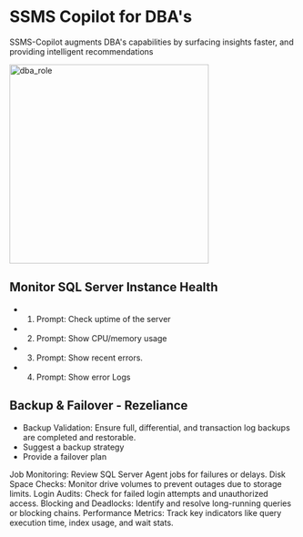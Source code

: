 # SSMS Copilot for DBA's

SSMS-Copilot augments DBA's capabilities by surfacing insights faster, and providing intelligent recommendations

<img width="350" height="350" alt="dba_role" src="https://github.com/user-attachments/assets/db32c6c1-e845-4fe6-98bc-2894bad7dca5" />


## Monitor SQL Server Instance Health

* 1. Prompt: Check uptime of the server
* 2. Prompt: Show  CPU/memory usage
* 3. Prompt: Show recent errors.  
* 4. Prompt: Show error Logs

## Backup & Failover - Rezeliance
* Backup Validation: Ensure full, differential, and transaction log backups are completed and restorable.
* Suggest a backup strategy
* Provide a failover plan

Job Monitoring: Review SQL Server Agent jobs for failures or delays.
Disk Space Checks: Monitor drive volumes to prevent outages due to storage limits.
Login Audits: Check for failed login attempts and unauthorized access.
Blocking and Deadlocks: Identify and resolve long-running queries or blocking chains.
Performance Metrics: Track key indicators like query execution time, index usage, and wait stats.
